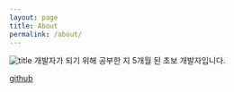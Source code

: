 ```yaml
---
layout: page
title: About
permalink: /about/
---
```

![title](/assets/img/posts/cat5.png)
개발자가 되기 위해 공부한 지 5개월 된 초보 개발자입니다.

[github](https://github.com/sh-sh-sh)